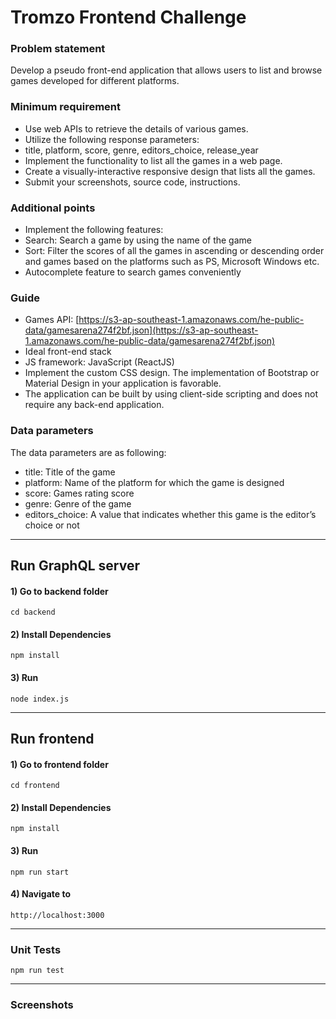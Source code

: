 # Tromzo Frontend Challenge

### Problem statement

Develop a pseudo front-end application that allows users to list and browse games developed for different platforms.

### Minimum requirement

- Use web APIs to retrieve the details of various games.
- Utilize the following response parameters:
- title, platform, score, genre, editors_choice, release_year
- Implement the functionality to list all the games in a web page.
- Create a visually-interactive responsive design that lists all the games.
- Submit your screenshots, source code, instructions.

### Additional points

- Implement the following features:
- Search: Search a game by using the name of the game
- Sort: Filter the scores of all the games in ascending or descending order and games based on the platforms such as PS, Microsoft Windows etc.
- Autocomplete feature to search games conveniently

### Guide

- Games API: [https://s3-ap-southeast-1.amazonaws.com/he-public-data/gamesarena274f2bf.json](https://s3-ap-southeast-1.amazonaws.com/he-public-data/gamesarena274f2bf.json)
- Ideal front-end stack
- JS framework: JavaScript (ReactJS)
- Implement the custom CSS design. The implementation of Bootstrap or Material Design in your application is favorable.
- The application can be built by using client-side scripting and does not require any back-end application.

### Data parameters

The data parameters are as following:

- title: Title of the game
- platform: Name of the platform for which the game is designed
- score: Games rating score
- genre: Genre of the game
- editors_choice: A value that indicates whether this game is the editor’s choice or not

---
## Run GraphQL server
#### 1) Go to backend folder
```
cd backend
```
#### 2) Install Dependencies
```
npm install
```
#### 3) Run
```
node index.js
```

---
## Run frontend
#### 1) Go to frontend folder
```
cd frontend
```
#### 2) Install Dependencies
```
npm install
```
#### 3) Run
```
npm run start
```
#### 4) Navigate to
```
http://localhost:3000
```

---

### Unit Tests
```
npm run test
```

---

### Screenshots
